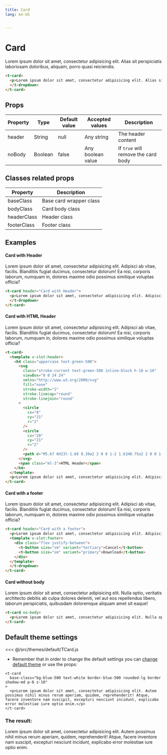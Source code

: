 ```yaml
---
title: Card
lang: en-US


---
```


# Card

<t-card class="mt-3">

  <p>Lorem ipsum dolor sit amet, consectetur adipisicing elit. Alias sit perspiciatis laboriosam doloribus, aliquam, porro quasi reiciendis.</p>

  </t-dropdown>
</t-card>

```html
<t-card>
  <p>Lorem ipsum dolor sit amet, consectetur adipisicing elit. Alias sit perspiciatis laboriosam doloribus, aliquam, porro quasi reiciendis.</p>
  </t-dropdown>
</t-card>
```

## Props

| Property | Type    | Default value | Accepted values   | Description                         |
| -------- | ------- | ------------- | ----------------- | ----------------------------------- |
| header   | String  | null          | Any string        | The header content                  |
| noBody   | Boolean | false         | Any boolean value | If `true` will remove the card body |

## Classes related props

| Property    | Description             |
| ----------- | ----------------------- |
| baseClass   | Base card wrapper class |
| bodyClass   | Card body class         |
| headerClass | Header class            |
| footerClass | Footer class            |

## Examples

#### Card with Header

<t-card header="Card with Header" class="mt-3">

  <p>Lorem ipsum dolor sit amet, consectetur adipisicing elit. Adipisci ab vitae, facilis. Blanditiis fugiat ducimus, consectetur dolorum! Ea nisi, corporis laborum, numquam in, dolores maxime odio possimus similique voluptas officia?</p>

  </t-dropdown>
</t-card>

```html
<t-card header="Card with Header">
  <p>Lorem ipsum dolor sit amet, consectetur adipisicing elit. Adipisci ab vitae, facilis. Blanditiis fugiat ducimus, consectetur dolorum! Ea nisi, corporis laborum, numquam in, dolores maxime odio possimus similique voluptas officia?</p>
  </t-dropdown>
</t-card>
```

#### Card with HTML Header

<t-card class="mt-3">

  <template v-slot:header>
    <h4 class="uppercase text-green-500">
      <svg
        class="stroke-current text-green-500 inline-block h-10 w-10"
        viewBox="0 0 24 24"
        xmlns="http://www.w3.org/2000/svg"
        fill="none"
        stroke-width="2"
        stroke-linecap="round"
        stroke-linejoin="round"
      >
        <circle
          cx="8"
          cy="21"
          r="2"
        />
        <circle
          cx="20"
          cy="21"
          r="2"
        />
        <path d="M5.67 6H23l-1.68 8.39a2 2 0 0 1-2 1.61H8.75a2 2 0 0 1-2-1.74L5.23 2.74A2 2 0 0 0 3.25 1H1" />
      </svg>
      <span class="ml-3">HTML Header</span>
    </h4>
  </template>
  <p>Lorem ipsum dolor sit amet, consectetur adipisicing elit. Adipisci ab vitae, facilis. Blanditiis fugiat ducimus, consectetur dolorum! Ea nisi, corporis laborum, numquam in, dolores maxime odio possimus similique voluptas officia?</p>

</t-card>

```html
<t-card>
  <template v-slot:header>
    <h4 class="uppercase text-green-500">
      <svg
        class="stroke-current text-green-500 inline-block h-10 w-10"
        viewBox="0 0 24 24"
        xmlns="http://www.w3.org/2000/svg"
        fill="none"
        stroke-width="2"
        stroke-linecap="round"
        stroke-linejoin="round"
      >
        <circle
          cx="8"
          cy="21"
          r="2"
        />
        <circle
          cx="20"
          cy="21"
          r="2"
        />
        <path d="M5.67 6H23l-1.68 8.39a2 2 0 0 1-2 1.61H8.75a2 2 0 0 1-2-1.74L5.23 2.74A2 2 0 0 0 3.25 1H1" />
      </svg>
      <span class="ml-3">HTML Header</span>
    </h4>
  </template>
  <p>Lorem ipsum dolor sit amet, consectetur adipisicing elit. Adipisci ab vitae, facilis. Blanditiis fugiat ducimus, consectetur dolorum! Ea nisi, corporis laborum, numquam in, dolores maxime odio possimus similique voluptas officia?</p>
</t-card>
```

#### Card with a footer

<t-card header="Card with a footer" class="mt-3">

  <p>Lorem ipsum dolor sit amet, consectetur adipisicing elit. Adipisci ab vitae, facilis. Blanditiis fugiat ducimus, consectetur dolorum! Ea nisi, corporis laborum, numquam in, dolores maxime odio possimus similique voluptas officia?</p>
  <template v-slot:footer>
    <div class="flex justify-between">
      <t-button size="sm" variant="tertiary">Cancel</t-button>
      <t-button size="sm" variant="primary">Download</t-button>
    </div>
  </template>

  </t-dropdown>
</t-card>

```html
<t-card header="Card with a footer">
  <p>Lorem ipsum dolor sit amet, consectetur adipisicing elit. Adipisci ab vitae, facilis. Blanditiis fugiat ducimus, consectetur dolorum! Ea nisi, corporis laborum, numquam in, dolores maxime odio possimus similique voluptas officia?</p>
  <template v-slot:footer>
    <div class="flex justify-between">
      <t-button size="sm" variant="tertiary">Cancel</t-button>
      <t-button size="sm" variant="primary">Download</t-button>
    </div>
  </template>
  </t-dropdown>
</t-card>
```

#### Card without body

<t-card no-body class="mt-3">
  <p>Lorem ipsum dolor sit amet, consectetur adipisicing elit. Nulla optio, veritatis architecto debitis ab culpa dolores deleniti, vel aut eos repellendus libero, laborum perspiciatis, quibusdam doloremque aliquam amet sit eaque!</p>
</t-card>

```html
<t-card no-body>
  <p>Lorem ipsum dolor sit amet, consectetur adipisicing elit. Nulla optio, veritatis architecto debitis ab culpa dolores deleniti, vel aut eos repellendus libero, laborum perspiciatis, quibusdam doloremque aliquam amet sit eaque!</p>
</t-card>
```

## Default theme settings

<<< @/src/themes/default/TCard.js

* Remember that in order to change the default settings you can [change default theme](/#_2-2-or-better-yet-create-your-own-theme) or use the props: 

```vue
<t-card
  base-class="bg-blue-500 text-white border-blue-500 rounded-lg border shadow-md p-6 z-10"
>
  <p>Lorem ipsum dolor sit amet, consectetur adipisicing elit. Autem possimus nihil minus rerum aperiam, quidem, reprehenderit! Atque, facere inventore nam suscipit, excepturi nesciunt incidunt, explicabo error molestiae iure optio enim.</p>
</t-card>
```

### The result:

<t-card class="mt-2 bg-gray-100">
<t-card
  base-class="bg-blue-500 text-white border-blue-500 rounded-lg border shadow-md p-6 z-10"
>
  <p>Lorem ipsum dolor sit amet, consectetur adipisicing elit. Autem possimus nihil minus rerum aperiam, quidem, reprehenderit! Atque, facere inventore nam suscipit, excepturi nesciunt incidunt, explicabo error molestiae iure optio enim.</p>
</t-card>
</t-card>


